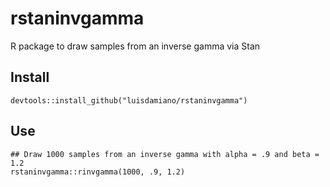 # rstaninvgamma

R package to draw samples from an inverse gamma via Stan

## Install

```
devtools::install_github("luisdamiano/rstaninvgamma")
```

## Use

```
## Draw 1000 samples from an inverse gamma with alpha = .9 and beta = 1.2
rstaninvgamma::rinvgamma(1000, .9, 1.2)
```
